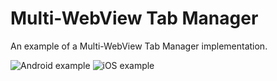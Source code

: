 # Multi-WebView Tab Manager

An example of a Multi-WebView Tab Manager implementation.

![Android example](https://user-images.githubusercontent.com/5956938/205614782-cb3ae2db-870c-4dd6-9ef9-f9c222e8a2ae.gif)
![iOS example](https://user-images.githubusercontent.com/5956938/205614819-a6b781c8-ad52-462e-afb2-5721ab11eb2c.gif)
